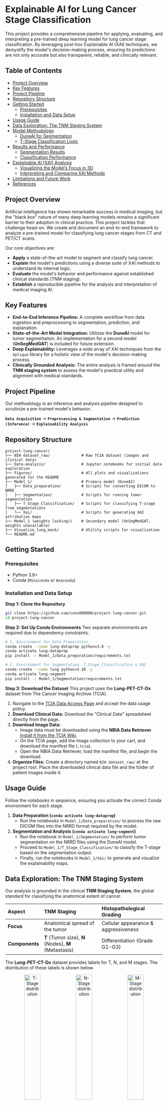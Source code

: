 # Explainable AI for Lung Cancer Stage Classification

This project provides a comprehensive pipeline for applying, evaluating, and interpreting a pre-trained deep learning model for lung cancer stage classification. By leveraging post-hoc Explainable AI (XAI) techniques, we demystify the model's decision-making process, ensuring its predictions are not only accurate but also transparent, reliable, and clinically relevant.

## Table of Contents
- [Project Overview](#project-overview)
- [Key Features](#key-features)
- [Project Pipeline](#project-pipeline)
- [Repository Structure](#repository-structure)
- [Getting Started](#getting-started)
  - [Prerequisites](#prerequisites)
  - [Installation and Data Setup](#installation-and-data-setup)
- [Usage Guide](#usage-guide)
- [Data Exploration: The TNM Staging System](#data-exploration-the-tnm-staging-system)
- [Model Methodology](#model-methodology)
  - [DuneAI for Segmentation](#duneai-for-segmentation)
  - [T-Stage Classification Logic](#t-stage-classification-logic)
- [Results and Performance](#results-and-performance)
  - [Segmentation Results](#segmentation-results)
  - [Classification Performance](#classification-performance)
- [Explainable AI (XAI) Analysis](#explainable-ai-xai-analysis)
  - [Visualizing the Model’s Focus in 3D](#visualizing-the-model’s-focus-in-3d)
  - [Interpreting and Comparing XAI Methods](#interpreting-and-comparing-xai-methods)
- [Limitations and Future Work](#limitations-and-future-work)
- [References](#references)

## Project Overview

Artificial intelligence has shown remarkable success in medical imaging, but the "black box" nature of many deep learning models remains a significant barrier to their adoption in clinical practice. This project tackles that challenge head-on. We create and document an end-to-end framework to analyze a pre-trained model for classifying lung cancer stages from CT and PET/CT scans.

Our core objectives are:
- **Apply** a state-of-the-art model to segment and classify lung cancer.
- **Explain** the model's predictions using a diverse suite of XAI methods to understand its internal logic.
- **Evaluate** the model's behavior and performance against established clinical standards (TNM staging).
- **Establish** a reproducible pipeline for the analysis and interpretation of medical imaging AI.

## Key Features
- **End-to-End Inference Pipeline:** A complete workflow from data ingestion and preprocessing to segmentation, prediction, and explanation.
- **State-of-the-Art Model Integration:** Utilizes the **DuneAI** model for tumor segmentation. An implementation for a second model (**UnSegMedGAT**) is included for future extension.
- **Deep Explainability:** Leverages a wide array of XAI techniques from the `Xplique` library for a holistic view of the model's decision-making process.
- **Clinically Grounded Analysis:** The entire analysis is framed around the **TNM staging system** to assess the model's practical utility and alignment with medical standards.

## Project Pipeline

Our methodology is an inference and analysis pipeline designed to scrutinize a pre-trained model's behavior.

**`Data Acquisition`** → **`Preprocessing & Segmentation`** → **`Prediction (Inference)`** → **`Explainability Analysis`**

## Repository Structure
```
project-lung-cancer/
├── NIH dataset_raw/              # Raw TCIA dataset (images and clinical data)
├── Data-analysis/                # Jupyter notebooks for initial data exploration
├── Figures/                      # All plots and visualizations generated for the README
├── Model_1/                      # Primary model (DuneAI)
│   ├── Data_preparation/         # Scripts for converting DICOM to NRRD
│   ├── Segmentation/             # Scripts for running tumor segmentation
│   ├── T_Stage_Classification/   # Scripts for classifying T-stage from segmentations
│   └── Xai/                      # Scripts for generating XAI attribution maps
├── Model_2 (weights lacking)/    # Secondary model (UnSegMedGAT, weights unavailable)
├── Visualize_lung_mask/          # Utility scripts for visualization
└── README.md
```

## Getting Started

### Prerequisites
- Python 3.8+
- Conda (`Miniconda` or `Anaconda`)

### Installation and Data Setup

**Step 1: Clone the Repository**
```bash
git clone https://github.com/cons000000/project-lung-cancer.git
cd project-lung-cancer
```

**Step 2: Set Up Conda Environments**
Two separate environments are required due to dependency constraints.

```bash
# 1. Environment for Data Preparation
conda create --name lung-dataprep python=3.8 -y
conda activate lung-dataprep
pip install -r Model_1/Data_preparation/requirements.txt

# 2. Environment for Segmentation, T_Stage_Classification & XAI
conda create --name lung python=3.10 -y
conda activate lung-segment
pip install -r Model_1/Segmentation/requirements.txt
```

**Step 3: Download the Dataset**
This project uses the **Lung-PET-CT-Dx** dataset from The Cancer Imaging Archive (TCIA).

1.  Navigate to the [TCIA Data Access Page](https://www.cancerimagingarchive.net/collection/lung-pet-ct-dx/) and accept the data usage policy.
2.  **Download Clinical Data:** Download the "Clinical Data" spreadsheet directly from the page.
3.  **Download Image Data:**
    *   Image data must be downloaded using the **NBIA Data Retriever**. [Install it from the TCIA Wiki](https://wiki.cancerimagingarchive.net/display/NBIA/Downloading+TCIA+Images#DownloadingTCIAImages-DownloadingtheNBIADataRetriever).
    *   On the TCIA page, add the image collection to your cart, and download the manifest file (`.tcia`).
    *   Open the NBIA Data Retriever, load the manifest file, and begin the download.
4.  **Organize Files:** Create a directory named `NIH dataset_raw/` at the project root. Place the downloaded clinical data file and the folder of patient images inside it.

## Usage Guide
Follow the notebooks in sequence, ensuring you activate the correct Conda environment for each stage.

1.  **Data Preparation (`conda activate lung-dataprep`)**
    - Run the notebooks in `Model_1/Data_preparation/` to process the raw DICOM files into the NRRD format required by the model.
2.  **Segmentation and Analysis (`conda activate lung-segment`)**
    - Run the notebook in `Model_1/Segmentation/` to perform tumor segmentation on the NRRD files using the DuneAI model.
    - Proceed to `Model_1/T_Stage_Classification/` to classify the T-stage based on the segmentation output.
    - Finally, run the notebooks in `Model_1/Xai/` to generate and visualize the explainability maps.

## Data Exploration: The TNM Staging System

Our analysis is grounded in the clinical **TNM Staging System**, the global standard for classifying the anatomical extent of cancer.

| Aspect         | TNM Staging                                 | Histopathological Grading          |
| :------------- | :------------------------------------------ | :--------------------------------- |
| **Focus**      | Anatomical spread of the tumor              | Cellular appearance & aggressiveness |
| **Components** | **T** (Tumor size), **N** (Nodes), **M** (Metastasis) | Differentiation (Grade G1-G3)      |

The **Lung-PET-CT-Dx** dataset provides labels for T, N, and M stages. The distribution of these labels is shown below.

<p align="center">
  <img src="Figures/chart2.svg" alt="T-Stage distribution" width="32%"/>
  <img src="Figures/chart1.svg" alt="N-Stage distribution" width="32%"/>
  <img src="Figures/chart3.svg" alt="M-Stage distribution" width="32%"/>
</p>
<p align="center">
  <b>Figure 1:</b> Distribution of ground truth labels for T-Stage, N-Stage, and M-Stage in the dataset.
</p>

Here are the labels generally used in radiology to caracteristize each of these stages. There is no mention of M2 or M3 as one can see (M-Stage). Regarding the N-Stage, it requires not only to identify a tumor but also to look if it has eventually metastasized and where. Given the complexity of this task, the present project is focusing on finding the true T-Stage.

| T (Tumor)            | N (Nodes)               | M (Metastasis)          |
|----------------------|-------------------------|-------------------------|
| **is**: In situ     | **N0**: No nodes        | **M0**: No metastasis   |
| **T1** ≤3 cm         | **N1**: Ipsilateral hilar | **M1**: Distant        |
| ・T1a ≤1 cm          | **N2**: Mediastinal     | ・M1a: Contralateral lung |
| ・T1b >1-2 cm        | **N3**: Contralateral   | ・M1b: Single distant   |
| ・T1c >2-3 cm        |                         | ・M1c: Multiple distant |
| **T2** >3-5 cm       |                         |                         |
| ・T2a >3-4 cm        |                         |                         |
| ・T2b >4-5 cm        |                         |                         |
| **T3** >5-7 cm       |                         |                         |
| **T4** >7 cm         |                         |                         |


## Model Methodology

### DuneAI for Segmentation
**DuneAI** is a deep learning model designed for the automated detection and segmentation of non-small cell lung cancer (NSCLC) in CT images. We use the **[precision-medicine-toolbox](https://github.com/primakov/precision-medicine-toolbox)** for data preprocessing.

- **Preprocessing:** DICOM images are converted to NRRD using the precision medicine toolbox.
- **Input Format:** NRRD files.

### T-Stage Classification Logic
The model first segments the tumor and outputs a mask. We then calculate the size of the mask to give the tumor size. Ultimatly it is mapped to a clinical T-stage according to established guidelines.

**Table 1: Mapping Tumor Size to T-Stage**
| T-Stage | Tumor Size                   |
| :------ | :--------------------------- |
| T1a     | ≤ 1 cm (≤ 10 mm)             |
| T1b     | > 1 cm and ≤ 2 cm (11–20 mm) |
| T1c     | > 2 cm and ≤ 3 cm (21–30 mm) |
| T2a     | > 3 cm and ≤ 4 cm (31–40 mm) |
| T2b     | > 4 cm and ≤ 5 cm (41–50 mm) |
| T3      | > 5 cm and ≤ 7 cm (51–70 mm) |
| T4      | > 7 cm (> 70 mm)             |

*Note: The ground truth dataset contains a mix of general labels (e.g., 'T2') and specific sub-stages (e.g., 'T2a'). This label granularity mismatch is a key challenge addressed in the performance analysis.*

## Results and Performance

### Segmentation Results
The DuneAI model processes each patient scan slice-by-slice to generate a 3D segmentation mask identifying the tumor.

<p align="center">
  <img src="Figures/output.png" alt="Model segmentation" width="70%"/>
  <br>
  <b>Figure 2:</b> Example of DuneAI segmentation results on a patient's middle CT slice, showing the original image, ground truth mask, and predicted mask.
</p>

### Classification Performance
The model's T-stage classification performance was evaluated using a confusion matrix. The matrix highlights the model's strengths and weaknesses in distinguishing between different cancer stages.

<p align="center">
  <img src="Figures/confusionmatrixoutput.png" alt="Confusion Matrix" width="60%"/>
</p>
<p align="center">
  <b>Figure 3:</b> Confusion Matrix showing model-predicted T-stages versus the actual T-stages from the dataset.
</p>

**Analysis of Classification Performance:**

- **Strongest Performance:** The model shows its highest confidence and accuracy in identifying the **T1c** stage, correctly classifying 24 cases.
- **Adjacent Stage Confusion:** A common pattern is the confusion between adjacent or near-adjacent stages, which is clinically understandable as it depends on precise size measurements. For example, actual **T1c** cases are frequently misclassified as **T1b** (13 cases) or **T2a** (20 cases). This indicates the model is identifying tumors of a similar size but the calculated diameter falls just across a classification boundary.
- **Handling of General vs. Specific Labels:** The ground truth contains general labels like '2' and '3', while the model predicts specific sub-stages. The model tends to overestimate the stage for these general labels; for example, actual **T2** cases are most often predicted as **T2b** (10), **T3** (16), or even **T4** (6). This highlights a challenge in reconciling different levels of label granularity.
- **Challenges with Smallest Tumors:** The model struggles significantly with the smallest tumors, failing to correctly identify any **T1a** cases, often classifying them as larger stages like **T1b** or **T1c**.

## Explainable AI (XAI) Analysis

### Visualizing the Model’s Focus in 3D

To truly trust a model, we must understand *how* it arrives at its conclusions. Since the model analyzes the CT scan slice by slice, we can apply XAI methods to each slice to create a sequence of attribution maps. This approach provides a pseudo-3D, volumetric understanding of the model's decision-making process, allowing us to see how its focus evolves across the depth of the tumor.

**Figure 4** presents these sequences for various XAI methods. The colored background highlights the slices containing the segmented tumor, where the model's attention is expected to be highest.

**Figure 4: Volumetric XAI Attribution Maps**
*The table below visualizes the model's focus across all relevant slices of a patient's scan for different XAI methods.*

| Method | Visualization | Description |
| :--- | :--- | :--- |
| **Saliency Map** | <div style="display:flex; flex-direction:column"> <img src="Figures/saliency1.png" alt="Saliency explanation" style="width:100%"> <img src="Figures/saliency2.png" alt="Saliency explanation" style="width:100%"> <img src="Figures/saliency3.png" alt="Saliency explanation" style="width:100%"> <img src="Figures/saliency4.png" alt="Saliency explanation" style="width:100%"> <img src="Figures/saliency5.png" alt="Saliency explanation" style="width:100%"> <img src="Figures/saliency6.png" alt="Saliency explanation" style="width:100%"> </div> | **Raw pixel influence.** Shows the gradient of the output with respect to the input pixels. It's fast but can be noisy. |
| **Gradient × Input** | <div style="display:flex; flex-direction:column"> <img src="Figures/gradientinput1.png" alt="Gradient x Input explanation" style="width:100%"> <img src="Figures/gradientinput2.png" alt="Gradient x Input explanation" style="width:100%"> <img src="Figures/gradientinput3.png" alt="Gradient x Input explanation" style="width:100%"> <img src="Figures/gradientinput4.png" alt="Gradient x Input explanation" style="width:100%"> <img src="Figures/gradientinput5.png" alt="Gradient x Input explanation" style="width:100%"> <img src="Figures/gradientinput6.png" alt="Gradient x Input explanation" style="width:100%"> </div> | **Influence combined with pixel intensity.** Weights the gradients by the input pixel values, highlighting influential bright/dark areas. |
| **Integrated Gradients** | <div style="display:flex; flex-direction:column"> <img src="Figures/integratedgradient1.png" alt="Integrated Gradients explanation" style="width:100%"> <img src="Figures/integratedgradient2.png" alt="Integrated Gradients explanation" style="width:100%"> <img src="Figures/integratedgradient3.png" alt="Integrated Gradients explanation" style="width:100%"> <img src="Figures/integratedgradient4.png" alt="Integrated Gradients explanation" style="width:100%"> <img src="Figures/integratedgradient5.png" alt="Integrated Gradients explanation" style="width:100%"> <img src="Figures/integratedgradient6.png" alt="Integrated Gradients explanation" style="width:100%"> </div> | **Stable, cumulative pixel importance.** Aggregates gradients along a path from a baseline (black) image to the input, providing more robust and less noisy attributions. |
| **SmoothGrad** | <div style="display:flex; flex-direction:column"> <img src="Figures/smoothgrad1.png" alt="SmoothGrad explanation" style="width:100%"> <img src="Figures/smoothgrad2.png" alt="SmoothGrad explanation" style="width:100%"> <img src="Figures/smoothgrad3.png" alt="SmoothGrad explanation" style="width:100%"> <img src="Figures/smoothgrad4.png" alt="SmoothGrad explanation" style="width:100%"> <img src="Figures/smoothgrad5.png" alt="SmoothGrad explanation" style="width:100%"> <img src="Figures/smoothgrad6.png" alt="SmoothGrad explanation" style="width:100%"> </div> | **Noise-reduced explanation.** Averages saliency maps over multiple noisy copies of the input to produce a cleaner, more stable visualization. |
| **SquareGrad** | <div style="display:flex; flex-direction:column"> <img src="Figures/squaregrad1.png" alt="SquareGrad explanation" style="width:100%"> <img src="Figures/squaregrad2.png" alt="SquareGrad explanation" style="width:100%"> <img src="Figures/squaregrad3.png" alt="SquareGrad explanation" style="width:100%"> <img src="Figures/squaregrad4.png" alt="SquareGrad explanation" style="width:100%"> <img src="Figures/squaregrad5.png" alt="SquareGrad explanation" style="width:100%"> <img src="Figures/squaregrad6.png" alt="SquareGrad explanation" style="width:100%"> </div> | **Magnitude of influence.** Similar to SmoothGrad, but focuses on the magnitude of gradients, highlighting impactful regions regardless of positive/negative influence. |
| **VarGrad** | <div style="display:flex; flex-direction:column"> <img src="Figures/vargrad1.png" alt="VarGrad explanation" style="width:100%"> <img src="Figures/vargrad2.png" alt="VarGrad explanation" style="width:100%"> <img src="Figures/vargrad3.png" alt="VarGrad explanation" style="width:100%"> <img src="Figures/vargrad4.png" alt="VarGrad explanation" style="width:100%"> <img src="Figures/vargrad5.png" alt="VarGrad explanation" style="width:100%"> <img src="Figures/vargrad6.png" alt="VarGrad explanation" style="width:100%"> </div> | **Stability/uncertainty of model focus.** Measures the variance of gradients. Bright areas indicate regions where the model's focus is unstable or uncertain. |
| **Sobol Attribution** | <div style="display:flex; flex-direction:column"> <img src="Figures/SobolAttributionMethod1.png" alt="Sobol Attribution explanation" style="width:100%"> <img src="Figures/SobolAttributionMethod2.png" alt="Sobol Attribution explanation" style="width:100%"> <img src="Figures/SobolAttributionMethod3.png" alt="Sobol Attribution explanation" style="width:100%"> <img src="Figures/SobolAttributionMethod4.png" alt="Sobol Attribution explanation" style="width:100%"> <img src="Figures/SobolAttributionMethod5.png" alt="Sobol Attribution explanation" style="width:100%"> <img src="Figures/SobolAttributionMethod6.png" alt="Sobol Attribution explanation" style="width:100%"> </div> | **Importance including feature interactions.** A sophisticated method that captures not just individual pixel importance but also the contribution of interactions between pixels. |

## Limitations and Future Work

### Known Issues
- **Limited Model Comparison:** The analysis was restricted to **DuneAI**, as pre-trained weights for the alternative model (**UnSegMedGAT**) were not publicly available.
- **Dataset Imperfections:** A subset of image files in the public dataset were found to be corrupted or missing essential `z-spacing` metadata, requiring data cleaning and exclusion.
- **2D Slice-Based Analysis:** While our XAI analysis provides a pseudo-3D view, the model itself still operates on 2D slices, which may not fully capture complex 3D volumetric context.

### Future Work
- **Comparative Model Analysis:** Acquire weights for `Model_2` (UnSegMedGAT) to enable a direct performance and explainability comparison between different architectures.
- **True 3D Explainability:** Implement XAI methods designed specifically for 3D convolutional networks to generate a true 3D attribution map, moving beyond the slice-by-slice approximation.
- **Expand Model Repository:** Survey recent literature to identify and integrate other publicly available pre-trained models for a broader comparative study.

## References

#### Dataset
> Li, P., Wang, S., Li, T., Lu, J., HuangFu, Y., & Wang, D. (2020). *A Large-Scale CT and PET/CT Dataset for Lung Cancer Diagnosis (Lung-PET-CT-Dx) [Data set]*. The Cancer Imaging Archive. [https://doi.org/10.7937/TCIA.2020.NNC2-0461](https://doi.org/10.7937/TCIA.2020.NNC2-0461)

#### Models and Toolboxes
> Primakov, S. P., Ibrahim, A., van Timmeren, J. E., et al. (2022). Automated detection and segmentation of non-small cell lung cancer computed tomography images. *Nature Communications, 13*(1), 3423. [https://doi.org/10.1038/s41467-022-30841-3](https://doi.org/10.1038/s41467-022-30841-3)

> Primakov, S., Lavrova, E., Salahuddin, Z., Woodruff, H. C., & Lambin, P. (2022). *Precision-medicine-toolbox: An open-source python package for facilitation of quantitative medical imaging and radiomics analysis*. arXiv preprint arXiv:2202.13965. [https://arxiv.org/abs/2202.13965](https://arxiv.org/abs/2202.13965)

> Fel, T., Hervier, L., Vigouroux, D., et al. (2022). *Xplique: A Deep Learning Explainability Toolbox*. Workshop on Explainable Artificial Intelligence for Computer Vision (CVPR). [https://arxiv.org/abs/2204.13132](https://arxiv.org/abs/2204.13132)

#### Related Literature
> Ma, J., He, Y., Li, F., et al. (2024). Segment anything in medical images. *Nature Communications, 15*(1), 654. [https://doi.org/10.1038/s41467-024-44824-z](https://doi.org/10.1038/s41467-024-44824-z)